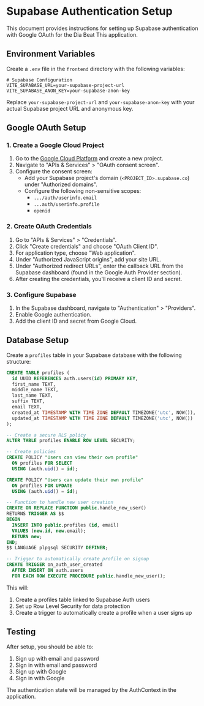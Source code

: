 # Supabase Authentication Setup

This document provides instructions for setting up Supabase authentication with Google OAuth for the Dia Beat This application.

## Environment Variables

Create a `.env` file in the `frontend` directory with the following variables:

```
# Supabase Configuration
VITE_SUPABASE_URL=your-supabase-project-url
VITE_SUPABASE_ANON_KEY=your-supabase-anon-key
```

Replace `your-supabase-project-url` and `your-supabase-anon-key` with your actual Supabase project URL and anonymous key.

## Google OAuth Setup

### 1. Create a Google Cloud Project

1. Go to the [Google Cloud Platform](https://console.cloud.google.com/) and create a new project.
2. Navigate to "APIs & Services" > "OAuth consent screen".
3. Configure the consent screen:
   - Add your Supabase project's domain (`<PROJECT_ID>.supabase.co`) under "Authorized domains".
   - Configure the following non-sensitive scopes:
     - `.../auth/userinfo.email`
     - `...auth/userinfo.profile`
     - `openid`

### 2. Create OAuth Credentials

1. Go to "APIs & Services" > "Credentials".
2. Click "Create credentials" and choose "OAuth Client ID".
3. For application type, choose "Web application".
4. Under "Authorized JavaScript origins", add your site URL.
5. Under "Authorized redirect URLs", enter the callback URL from the Supabase dashboard (found in the Google Auth Provider section).
6. After creating the credentials, you'll receive a client ID and secret.

### 3. Configure Supabase

1. In the Supabase dashboard, navigate to "Authentication" > "Providers".
2. Enable Google authentication.
3. Add the client ID and secret from Google Cloud.

## Database Setup

Create a `profiles` table in your Supabase database with the following structure:

```sql
CREATE TABLE profiles (
  id UUID REFERENCES auth.users(id) PRIMARY KEY,
  first_name TEXT,
  middle_name TEXT,
  last_name TEXT,
  suffix TEXT,
  email TEXT,
  created_at TIMESTAMP WITH TIME ZONE DEFAULT TIMEZONE('utc', NOW()),
  updated_at TIMESTAMP WITH TIME ZONE DEFAULT TIMEZONE('utc', NOW())
);

-- Create a secure RLS policy
ALTER TABLE profiles ENABLE ROW LEVEL SECURITY;

-- Create policies
CREATE POLICY "Users can view their own profile" 
  ON profiles FOR SELECT 
  USING (auth.uid() = id);

CREATE POLICY "Users can update their own profile" 
  ON profiles FOR UPDATE 
  USING (auth.uid() = id);

-- Function to handle new user creation
CREATE OR REPLACE FUNCTION public.handle_new_user() 
RETURNS TRIGGER AS $$
BEGIN
  INSERT INTO public.profiles (id, email)
  VALUES (new.id, new.email);
  RETURN new;
END;
$$ LANGUAGE plpgsql SECURITY DEFINER;

-- Trigger to automatically create profile on signup
CREATE TRIGGER on_auth_user_created
  AFTER INSERT ON auth.users
  FOR EACH ROW EXECUTE PROCEDURE public.handle_new_user();
```

This will:
1. Create a profiles table linked to Supabase Auth users
2. Set up Row Level Security for data protection
3. Create a trigger to automatically create a profile when a user signs up

## Testing

After setup, you should be able to:

1. Sign up with email and password
2. Sign in with email and password
3. Sign up with Google
4. Sign in with Google

The authentication state will be managed by the AuthContext in the application. 